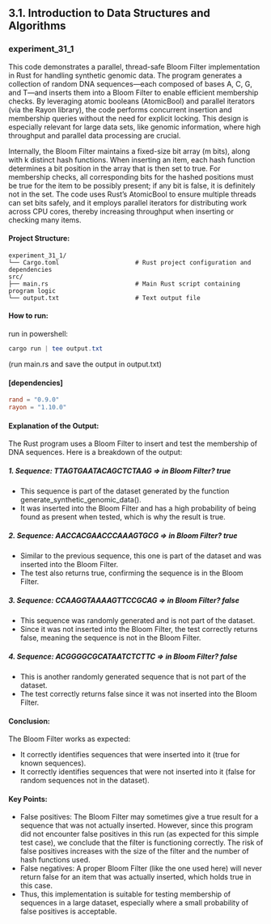 ## 3.1. Introduction to Data Structures and Algorithms

### experiment_31_1

This code demonstrates a parallel, thread-safe Bloom Filter implementation in Rust for handling synthetic genomic data. The program generates a collection of random DNA sequences—each composed of bases A, C, G, and T—and inserts them into a Bloom Filter to enable efficient membership checks. By leveraging atomic booleans (AtomicBool) and parallel iterators (via the Rayon library), the code performs concurrent insertion and membership queries without the need for explicit locking. This design is especially relevant for large data sets, like genomic information, where high throughput and parallel data processing are crucial.

Internally, the Bloom Filter maintains a fixed-size bit array (m bits), along with k distinct hash functions. When inserting an item, each hash function determines a bit position in the array that is then set to true. For membership checks, all corresponding bits for the hashed positions must be true for the item to be possibly present; if any bit is false, it is definitely not in the set. The code uses Rust’s AtomicBool to ensure multiple threads can set bits safely, and it employs parallel iterators for distributing work across CPU cores, thereby increasing throughput when inserting or checking many items.

#### Project Structure:

```plaintext
experiment_31_1/
└── Cargo.toml                     # Rust project configuration and dependencies
src/
├── main.rs                        # Main Rust script containing program logic
└── output.txt                     # Text output file
```

#### How to run:

run in powershell:

```powershell
cargo run | tee output.txt
```

(run main.rs and save the output in output.txt)
  
#### [dependencies]

```toml
rand = "0.9.0"
rayon = "1.10.0"
```
#### Explanation of the Output:
The Rust program uses a Bloom Filter to insert and test the membership of DNA sequences. Here is a breakdown of the output:

##### 1. Sequence: TTAGTGAATACAGCTCTAAG => in Bloom Filter? true
  * This sequence is part of the dataset generated by the function generate_synthetic_genomic_data().
  * It was inserted into the Bloom Filter and has a high probability of being found as present when tested, which is why the result is true.

##### 2. Sequence: AACCACGAACCCAAAGTGCG => in Bloom Filter? true
* Similar to the previous sequence, this one is part of the dataset and was inserted into the Bloom Filter.
* The test also returns true, confirming the sequence is in the Bloom Filter.

##### 3. Sequence: CCAAGGTAAAAGTTCCGCAG => in Bloom Filter? false
* This sequence was randomly generated and is not part of the dataset.
* Since it was not inserted into the Bloom Filter, the test correctly returns false, meaning the sequence is not in the Bloom Filter.

##### 4. Sequence: ACGGGGCGCATAATCTCTTC => in Bloom Filter? false
* This is another randomly generated sequence that is not part of the dataset.
* The test correctly returns false since it was not inserted into the Bloom Filter.

#### Conclusion:
The Bloom Filter works as expected:
* It correctly identifies sequences that were inserted into it (true for known sequences).
* It correctly identifies sequences that were not inserted into it (false for random sequences not in the dataset).

#### Key Points:
* False positives: The Bloom Filter may sometimes give a true result for a sequence that was not actually inserted. However, since this program did not encounter false positives in this run (as expected for this simple test case), we conclude that the filter is functioning correctly. The risk of false positives increases with the size of the filter and the number of hash functions used.
* False negatives: A proper Bloom Filter (like the one used here) will never return false for an item that was actually inserted, which holds true in this case.
* Thus, this implementation is suitable for testing membership of sequences in a large dataset, especially where a small probability of false positives is acceptable.

